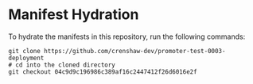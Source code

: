 # Manifest Hydration

To hydrate the manifests in this repository, run the following commands:

```shell
git clone https://github.com/crenshaw-dev/promoter-test-0003-deployment
# cd into the cloned directory
git checkout 04c9d9c196986c389af16c2447412f26d6016e2f
```

